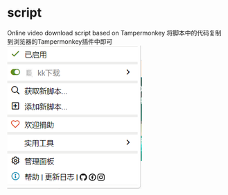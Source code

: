 # script
Online video download script based on Tampermonkey</d>
将脚本中的代码复制到浏览器的Tampermonkey插件中即可
![Alt Text](https://github.com/aefASAA/Online-video-download-script/blob/main/x5.png)</d>


